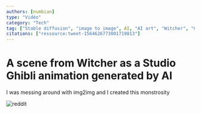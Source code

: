 ```yaml
---
authors: [numbian]
type: "Vidéo"
category: "Tech"
tag: ["Stable diffusion", "image to image", AI, "AI art", "Witcher", "Ghibli"]
citations: ["ressource:tweet-1564626773001719813"]
---
```


# A scene from Witcher as a Studio Ghibli animation generated by AI

I was messing around with img2img and I created this monstrosity

![reddit](https://reddit.com/r/StableDiffusion/comments/xwgcov/i_was_messing_around_with_img2img_and_i_created/)
